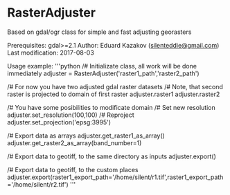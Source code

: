 # RasterAdjuster
Based on gdal/ogr class for simple and fast adjusting georasters

Prerequisites: gdal>=2.1
Author: Eduard Kazakov (silenteddie@gmail.com)
Last modification: 2017-08-03

Usage example:
'''python
/# Initializate class, all work will be done immediately
adjuster = RasterAdjuster('raster1_path','raster2_path')

/# For now you have two adjusted gdal raster datasets
/# Note, that second raster is projected to domain of first raster
adjuster.raster1
adjuster.raster2

/# You have some posibilities to modificate domain
/# Set new resolution
adjuster.set_resolution(100,100)
/# Reproject
adjuster.set_projection('epsg:3995')

/# Export data as arrays
adjuster.get_raster1_as_array()
adjuster.get_raster2_as_array(band_number=1)

/# Export data to geotiff, to the same directory as inputs
adjuster.export()

/# Export data to geotiff, to the custom places
adjuster.export(raster1_export_path='/home/silent/r1.tif',raster1_export_path='/home/silent/r2.tif')
'''
